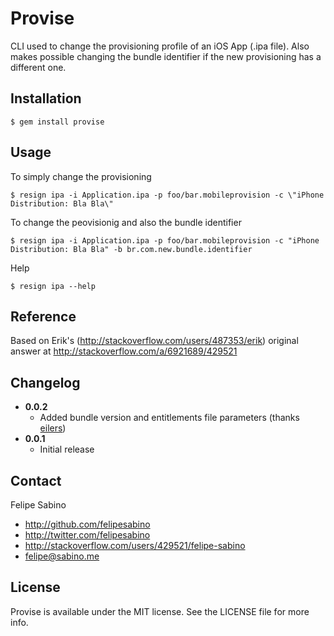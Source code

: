 # Provise

CLI used to change the provisioning profile of an iOS App (.ipa file). Also makes possible changing the bundle identifier if the new provisioning has a different one.

## Installation
```
$ gem install provise
```

## Usage

To simply change the provisioning

```
$ resign ipa -i Application.ipa -p foo/bar.mobileprovision -c \"iPhone Distribution: Bla Bla\"
```

To change the peovisionig and also the bundle identifier
```
$ resign ipa -i Application.ipa -p foo/bar.mobileprovision -c "iPhone Distribution: Bla Bla" -b br.com.new.bundle.identifier
```

Help

```
$ resign ipa --help
```

## Reference

Based on Erik's (http://stackoverflow.com/users/487353/erik) original answer at
http://stackoverflow.com/a/6921689/429521


## Changelog

- **0.0.2**
  - Added bundle version and entitlements file parameters (thanks [eilers](https://github.com/eilers))
- **0.0.1**
  - Initial release

## Contact

Felipe Sabino

- http://github.com/felipesabino
- http://twitter.com/felipesabino
- http://stackoverflow.com/users/429521/felipe-sabino
- felipe@sabino.me

## License

Provise is available under the MIT license. See the LICENSE file for more info.
